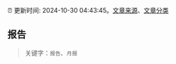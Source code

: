 :alarm_clock: 更新时间: 2024-10-30 04:43:45。[文章来源](/README.md)、[文章分类](/TAGS.md)

## 报告


> 关键字：`报告`、`月报`



